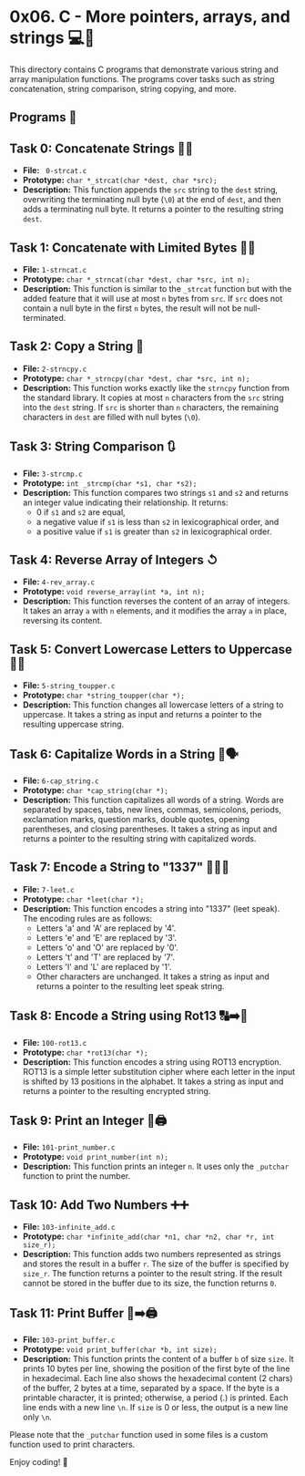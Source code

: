 # 0x06. C - More pointers, arrays, and strings :computer::rocket:
This directory contains C programs that demonstrate various string and array manipulation functions. The programs cover tasks such as string concatenation, string comparison, string copying, and more.

## Programs 📜

## Task 0: Concatenate Strings 🧬🧬
- **File:** `` 0-strcat.c``
- **Prototype:** `char *_strcat(char *dest, char *src);`
- **Description:** This function appends the `src` string to the `dest` string, overwriting the terminating null byte (`\0`) at the end of `dest`, and then adds a terminating null byte. It returns a pointer to the resulting string `dest`.

## Task 1: Concatenate with Limited Bytes 🧬🧬
- **File:** `1-strncat.c`
- **Prototype:** `char *_strncat(char *dest, char *src, int n);`
- **Description:** This function is similar to the `_strcat` function but with the added feature that it will use at most `n` bytes from `src`. If `src` does not contain a null byte in the first `n` bytes, the result will not be null-terminated.

## Task 2: Copy a String 📝
- **File:** `2-strncpy.c`
- **Prototype:** `char *_strncpy(char *dest, char *src, int n);`
- **Description:** This function works exactly like the `strncpy` function from the standard library. It copies at most `n` characters from the `src` string into the `dest` string. If `src` is shorter than `n` characters, the remaining characters in `dest` are filled with null bytes (`\0`).

## Task 3: String Comparison 🔃
- **File:** `3-strcmp.c`
- **Prototype:** `int _strcmp(char *s1, char *s2);`
- **Description:** This function compares two strings `s1` and `s2` and returns an integer value indicating their relationship. It returns:
  - 0 if `s1` and `s2` are equal,
  - a negative value if `s1` is less than `s2` in lexicographical order, and
  - a positive value if `s1` is greater than `s2` in lexicographical order.

## Task 4: Reverse Array of Integers ↺
- **File:** `4-rev_array.c`
- **Prototype:** `void reverse_array(int *a, int n);`
- **Description:** This function reverses the content of an array of integers. It takes an array `a` with `n` elements, and it modifies the array `a` in place, reversing its content.

## Task 5: Convert Lowercase Letters to Uppercase 🌟🔠
- **File:** `5-string_toupper.c`
- **Prototype:** `char *string_toupper(char *);`
- **Description:** This function changes all lowercase letters of a string to uppercase. It takes a string as input and returns a pointer to the resulting uppercase string.

## Task 6: Capitalize Words in a String 🎩🗣️
- **File:** `6-cap_string.c`
- **Prototype:** `char *cap_string(char *);`
- **Description:** This function capitalizes all words of a string. Words are separated by spaces, tabs, new lines, commas, semicolons, periods, exclamation marks, question marks, double quotes, opening parentheses, and closing parentheses. It takes a string as input and returns a pointer to the resulting string with capitalized words.

## Task 7: Encode a String to "1337" 🔢🔢🔢
- **File:** `7-leet.c`
- **Prototype:** `char *leet(char *);`
- **Description:** This function encodes a string into "1337" (leet speak). The encoding rules are as follows:
  - Letters 'a' and 'A' are replaced by '4'.
  - Letters 'e' and 'E' are replaced by '3'.
  - Letters 'o' and 'O' are replaced by '0'.
  - Letters 't' and 'T' are replaced by '7'.
  - Letters 'l' and 'L' are replaced by '1'.
  - Other characters are unchanged.
  It takes a string as input and returns a pointer to the resulting leet speak string.

## Task 8: Encode a String using Rot13 🔠➡️🔡
- **File:** `100-rot13.c`
- **Prototype:** `char *rot13(char *);`
- **Description:** This function encodes a string using ROT13 encryption. ROT13 is a simple letter substitution cipher where each letter in the input is shifted by 13 positions in the alphabet. It takes a string as input and returns a pointer to the resulting encrypted string.

## Task 9: Print an Integer 🔢🖨️
- **File:** `101-print_number.c`
- **Prototype:** `void print_number(int n);`
- **Description:** This function prints an integer `n`. It uses only the `_putchar` function to print the number.

## Task 10: Add Two Numbers ➕➕
- **File:** `103-infinite_add.c`
- **Prototype:** `char *infinite_add(char *n1, char *n2, char *r, int size_r);`
- **Description:** This function adds two numbers represented as strings and stores the result in a buffer `r`. The size of the buffer is specified by `size_r`. The function returns a pointer to the result string. If the result cannot be stored in the buffer due to its size, the function returns `0`.

## Task 11: Print Buffer 📜➡️🖨️
- **File:** `103-print_buffer.c`
- **Prototype:** `void print_buffer(char *b, int size);`
- **Description:** This function prints the content of a buffer `b` of size `size`. It prints 10 bytes per line, showing the position of the first byte of the line in hexadecimal. Each line also shows the hexadecimal content (2 chars) of the buffer, 2 bytes at a time, separated by a space. If the byte is a printable character, it is printed; otherwise, a period (.) is printed. Each line ends with a new line `\n`. If `size` is 0 or less, the output is a new line only `\n`.

Please note that the `_putchar` function used in some files is a custom function used to print characters.

Enjoy coding! 🚀
